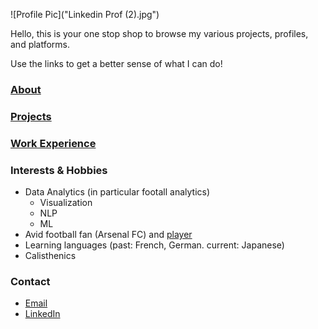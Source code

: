 ![Profile Pic]("Linkedin Prof (2).jpg")

Hello, this is your one stop shop to browse my various projects, profiles, and platforms. 

Use the links to get a better sense of what I can do!

### [About](about.md)

### [Projects](projects.md)

### [Work Experience](work.md)

### Interests & Hobbies
- Data Analytics (in particular footall analytics)
  - Visualization
  - NLP
  - ML
- Avid football fan (Arsenal FC) and [player](https://www.youtube.com/watch?v=sXh5QmqUBp4)
- Learning languages (past: French, German. current: Japanese)
- Calisthenics

### Contact

- [Email](patel.dea@northeastern.edu)
- [LinkedIn](http://www.linkedin.com/in/dp2)
